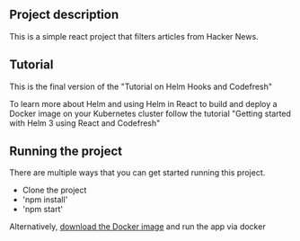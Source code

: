 
## Project description

This is a simple react project that filters articles from Hacker News. 

## Tutorial

This is the final version of the "Tutorial on Helm Hooks and Codefresh" 

To learn more about Helm and using Helm in React to build and deploy a Docker image on your Kubernetes cluster follow the tutorial "Getting started with Helm 3 using React and Codefresh"

## Running the project

There are multiple ways that you can get started running this project.

* Clone the project
* 'npm install'
* 'npm start'

Alternatively, [download the Docker image](https://hub.docker.com/repository/docker/anaisurlichs/react-article-display) and run the app via docker

